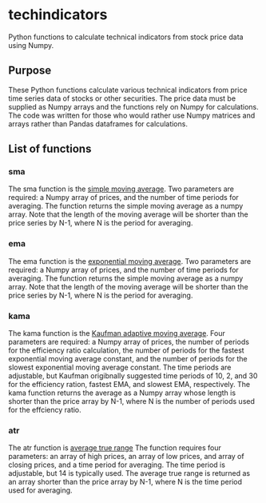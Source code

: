 # techindicators
Python functions to calculate technical indicators from stock price data using Numpy.

## Purpose

These Python functions calculate various technical indicators from price time series data of stocks or other securities. The price data must be supplied as Numpy arrays and the functions rely on Numpy for calculations.  The code was written for those who would rather use Numpy matrices and arrays rather than Pandas dataframes for calculations.

## List of functions

### sma

The sma function is the [simple moving average](http://stockcharts.com/school/doku.php?id=chart_school:technical_indicators:moving_averages).  Two parameters are required: a Numpy array of prices, and the number of time periods for averaging.  The function returns the simple moving average as a numpy array.  Note that the length of the moving average will be shorter than the price series by N-1, where N is the period for averaging.

### ema

The ema function is the [exponential moving average](http://stockcharts.com/school/doku.php?id=chart_school:technical_indicators:moving_averages).  Two parameters are required: a Numpy array of prices, and the number of time periods for averaging.  The function returns the simple moving average as a numpy array.  Note that the length of the moving average will be shorter than the price series by N-1, where N is the period for averaging.

### kama

The kama function is the [Kaufman adaptive moving average](http://stockcharts.com/school/doku.php?id=chart_school:technical_indicators:kaufman_s_adaptive_moving_average).  Four parameters are required: a Numpy array of prices, the number of periods for the efficiency ratio calculation, the number of periods for the fastest exponential moving average constant, and the number of periods for the slowest exponential moving average constant.  The time periods are adjustable, but Kaufman origibnally suggested time periods of 10, 2, and 30 for the efficiency ration, fastest EMA, and slowest EMA, respectively.  The kama function returns the average as a Numpy array whose length is shorter than the price array by N-1, where N is the number of periods used for the effciency ratio.

### atr

The atr function is [average true range](http://stockcharts.com/school/doku.php?id=chart_school:technical_indicators:average_true_range_atr)  The function requires four parameters: an array of high prices, an array of low prices, and array of closing prices, and a time period for averaging.  The time period is adjustable, but 14 is typically used.  The average true range is returned as an array shorter than the price array by N-1, where N is the time period used for averaging.
